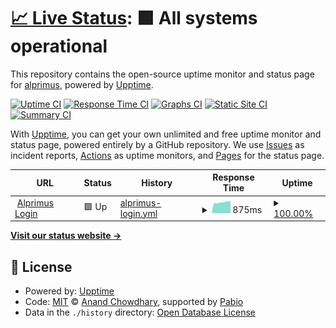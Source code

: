 # [📈 Live Status](https://status.alprimus.com): <!--live status--> **🟩 All systems operational**

This repository contains the open-source uptime monitor and status page for [alprimus](https://status.alprimus.com), powered by [Upptime](https://github.com/upptime/upptime).

[![Uptime CI](https://github.com/alprimus/uptime/workflows/Uptime%20CI/badge.svg)](https://github.com/alprimus/uptime/actions?query=workflow%3A%22Uptime+CI%22)
[![Response Time CI](https://github.com/alprimus/uptime/workflows/Response%20Time%20CI/badge.svg)](https://github.com/alprimus/uptime/actions?query=workflow%3A%22Response+Time+CI%22)
[![Graphs CI](https://github.com/alprimus/uptime/workflows/Graphs%20CI/badge.svg)](https://github.com/alprimus/uptime/actions?query=workflow%3A%22Graphs+CI%22)
[![Static Site CI](https://github.com/alprimus/uptime/workflows/Static%20Site%20CI/badge.svg)](https://github.com/alprimus/uptime/actions?query=workflow%3A%22Static+Site+CI%22)
[![Summary CI](https://github.com/alprimus/uptime/workflows/Summary%20CI/badge.svg)](https://github.com/alprimus/uptime/actions?query=workflow%3A%22Summary+CI%22)

With [Upptime](https://upptime.js.org), you can get your own unlimited and free uptime monitor and status page, powered entirely by a GitHub repository. We use [Issues](https://github.com/alprimus/uptime/issues) as incident reports, [Actions](https://github.com/alprimus/uptime/actions) as uptime monitors, and [Pages](https://status.alprimus.com) for the status page.

<!--start: status pages-->
<!-- This summary is generated by Upptime (https://github.com/upptime/upptime) -->
<!-- Do not edit this manually, your changes will be overwritten -->
<!-- prettier-ignore -->
| URL | Status | History | Response Time | Uptime |
| --- | ------ | ------- | ------------- | ------ |
| <img alt="" src="https://icons.duckduckgo.com/ip3/alprimus.com.ico" height="13"> [Alprimus Login](https://alprimus.com/login) | 🟩 Up | [alprimus-login.yml](https://github.com/alprimus/uptime/commits/HEAD/history/alprimus-login.yml) | <details><summary><img alt="Response time graph" src="./graphs/alprimus-login/response-time-week.png" height="20"> 875ms</summary><br><a href="https://status.alprimus.com/history/alprimus-login"><img alt="Response time 903" src="https://img.shields.io/endpoint?url=https%3A%2F%2Fraw.githubusercontent.com%2Falprimus%2Fuptime%2FHEAD%2Fapi%2Falprimus-login%2Fresponse-time.json"></a><br><a href="https://status.alprimus.com/history/alprimus-login"><img alt="24-hour response time 901" src="https://img.shields.io/endpoint?url=https%3A%2F%2Fraw.githubusercontent.com%2Falprimus%2Fuptime%2FHEAD%2Fapi%2Falprimus-login%2Fresponse-time-day.json"></a><br><a href="https://status.alprimus.com/history/alprimus-login"><img alt="7-day response time 875" src="https://img.shields.io/endpoint?url=https%3A%2F%2Fraw.githubusercontent.com%2Falprimus%2Fuptime%2FHEAD%2Fapi%2Falprimus-login%2Fresponse-time-week.json"></a><br><a href="https://status.alprimus.com/history/alprimus-login"><img alt="30-day response time 903" src="https://img.shields.io/endpoint?url=https%3A%2F%2Fraw.githubusercontent.com%2Falprimus%2Fuptime%2FHEAD%2Fapi%2Falprimus-login%2Fresponse-time-month.json"></a><br><a href="https://status.alprimus.com/history/alprimus-login"><img alt="1-year response time 903" src="https://img.shields.io/endpoint?url=https%3A%2F%2Fraw.githubusercontent.com%2Falprimus%2Fuptime%2FHEAD%2Fapi%2Falprimus-login%2Fresponse-time-year.json"></a></details> | <details><summary><a href="https://status.alprimus.com/history/alprimus-login">100.00%</a></summary><a href="https://status.alprimus.com/history/alprimus-login"><img alt="All-time uptime 94.52%" src="https://img.shields.io/endpoint?url=https%3A%2F%2Fraw.githubusercontent.com%2Falprimus%2Fuptime%2FHEAD%2Fapi%2Falprimus-login%2Fuptime.json"></a><br><a href="https://status.alprimus.com/history/alprimus-login"><img alt="24-hour uptime 100.00%" src="https://img.shields.io/endpoint?url=https%3A%2F%2Fraw.githubusercontent.com%2Falprimus%2Fuptime%2FHEAD%2Fapi%2Falprimus-login%2Fuptime-day.json"></a><br><a href="https://status.alprimus.com/history/alprimus-login"><img alt="7-day uptime 100.00%" src="https://img.shields.io/endpoint?url=https%3A%2F%2Fraw.githubusercontent.com%2Falprimus%2Fuptime%2FHEAD%2Fapi%2Falprimus-login%2Fuptime-week.json"></a><br><a href="https://status.alprimus.com/history/alprimus-login"><img alt="30-day uptime 94.52%" src="https://img.shields.io/endpoint?url=https%3A%2F%2Fraw.githubusercontent.com%2Falprimus%2Fuptime%2FHEAD%2Fapi%2Falprimus-login%2Fuptime-month.json"></a><br><a href="https://status.alprimus.com/history/alprimus-login"><img alt="1-year uptime 94.52%" src="https://img.shields.io/endpoint?url=https%3A%2F%2Fraw.githubusercontent.com%2Falprimus%2Fuptime%2FHEAD%2Fapi%2Falprimus-login%2Fuptime-year.json"></a></details>

<!--end: status pages-->

[**Visit our status website →**](https://status.alprimus.com)

## 📄 License

- Powered by: [Upptime](https://github.com/upptime/upptime)
- Code: [MIT](./LICENSE) © [Anand Chowdhary](https://anandchowdhary.com), supported by [Pabio](https://pabio.com)
- Data in the `./history` directory: [Open Database License](https://opendatacommons.org/licenses/odbl/1-0/)
